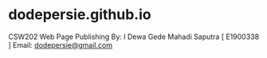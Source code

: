 # dodepersie.github.io

CSW202 Web Page Publishing
By: I Dewa Gede Mahadi Saputra [ E1900338 ]
Email: dodepersie@gmail.com
